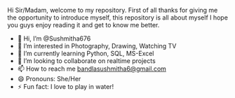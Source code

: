 Hi Sir/Madam, welcome to my repository. First of all thanks for giving me the opportunity to introduce myself, this repository is all about myself I hope you guys enjoy reading it and get to know me better.
- 👋 Hi, I’m @Sushmitha676
- 👀 I’m interested in Photography, Drawing, Watching TV
- 🌱 I’m currently learning Python, SQL, MS-Excel
- 💞️ I’m looking to collaborate on realtime projects 
- 📫 How to reach me bandlasushmitha6@gmail.com
- 😄 Pronouns: She/Her
- ⚡ Fun fact: I love to play in water!
